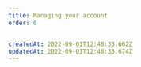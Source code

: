 ```yaml
---
title: Managing your account
order: 6


createdAt: 2022-09-01T12:48:33.662Z
updatedAt: 2022-09-01T12:48:33.674Z
---
```

